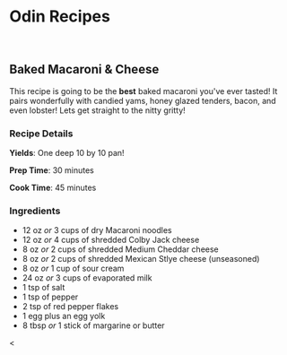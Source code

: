<!DOCTYPE html>
<html>
<head>
  <meta charset="UTF-8">
  <link rel="stylesheet" type ="text/css" href="styles.css">
</head>
<body>
  <h1>Odin Recipes</h1>
 <br>
 <div>
   <h2>Baked Macaroni & Cheese</h2>
  </div>
 <div>
   This recipe is going to be the <strong>best</strong> baked macaroni you've ever tasted! It pairs wonderfully with candied yams, honey glazed tenders, bacon, and even lobster! Lets get straight to the nitty gritty!
  </div>
  <div>
  </div>
  <div>
    <h3>Recipe Details</h3>
    <p><strong>Yields</strong>: One deep 10 by 10 pan!</p>
    <p><strong>Prep Time</strong>: 30 minutes</p>
    <p><strong>Cook Time</strong>: 45 minutes</p>
    
    
  </div>
 <div>
 <h3>Ingredients</h3>
    <ul>
      <li>12 oz <em>or</em> 3 cups of dry Macaroni noodles</li>
      <li>12 oz <em>or</em> 4 cups of shredded Colby Jack cheese</li>
      <li>8 oz <em>or</em> 2 cups of shredded Medium Cheddar cheese</li>
      <li>8 oz <em>or</em> 2 cups of shredded Mexican Stlye cheese (unseasoned)</li>
      <li>8 oz <em>or</em> 1 cup of sour cream</li>
      <li>24 oz <em>or</em> 3 cups of evaporated milk</li>
      <li>1 tsp of salt</li>
      <li>1 tsp of pepper</li>
      <li>2 tsp of red pepper flakes</li>
      <li>1 egg plus an egg yolk</li>
      <li>8 tbsp <em>or</em> 1 stick of margarine or butter</li>
      
   </ul>
  </div>
  <div>
    <
   
    
        
      
   </ul>
 </div>
  
</body>
</html>
